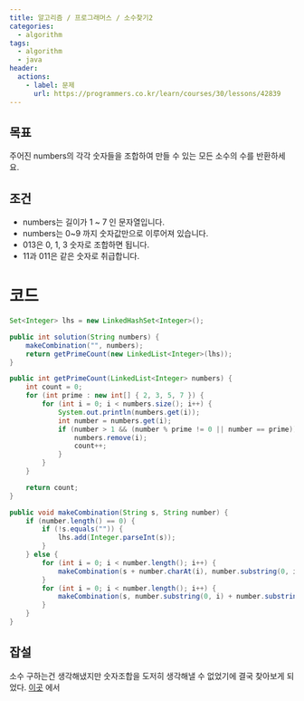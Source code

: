 ```yaml
---
title: 알고리즘 / 프로그래머스 / 소수찾기2
categories: 
  - algorithm
tags: 
  - algorithm
  - java
header:  
  actions:
    - label: 문제
      url: https://programmers.co.kr/learn/courses/30/lessons/42839
---
```

## 목표
주어진 numbers의 각각 숫자들을 조합하여 만들 수 있는 모든 소수의 수를 반환하세요.
 
## 조건
-  numbers는 길이가 1 ~ 7 인 문자열입니다.
-  numbers는 0~9 까지 숫자값만으로 이루어져 있습니다.
-  013은 0, 1, 3 숫자로 조합하면 됩니다.
-  11과 011은 같은 숫자로 취급합니다.

# 코드
```java
Set<Integer> lhs = new LinkedHashSet<Integer>();

public int solution(String numbers) {
    makeCombination("", numbers);
    return getPrimeCount(new LinkedList<Integer>(lhs));
}

public int getPrimeCount(LinkedList<Integer> numbers) {
    int count = 0;
    for (int prime : new int[] { 2, 3, 5, 7 }) {
        for (int i = 0; i < numbers.size(); i++) {
            System.out.println(numbers.get(i));
            int number = numbers.get(i);
            if (number > 1 && (number % prime != 0 || number == prime)) {
                numbers.remove(i);
                count++;
            }
        }
    }

    return count;
}

public void makeCombination(String s, String number) {
    if (number.length() == 0) {
        if (!s.equals("")) {
            lhs.add(Integer.parseInt(s));
        }
    } else {
        for (int i = 0; i < number.length(); i++) {
            makeCombination(s + number.charAt(i), number.substring(0, i) + number.substring(i + 1, number.length()));
        }
        for (int i = 0; i < number.length(); i++) {
            makeCombination(s, number.substring(0, i) + number.substring(i + 1, number.length()));
        }
    }
}
```

## 잡설
소수 구하는건 생각해냈지만 숫자조합을 도저히 생각해낼 수 없었기에 결국 찾아보게 되었다. [이곳](https://dreamhollic.tistory.com/entry/Programmers-%EC%99%84%EC%A0%84%ED%83%90%EC%83%89-%EC%86%8C%EC%88%98%EC%B0%BE%EA%B8%B0level-2) 에서 
<!--stackedit_data:
eyJoaXN0b3J5IjpbODg5MzU2ODg5LDE3NDQ5ODc2ODhdfQ==
-->